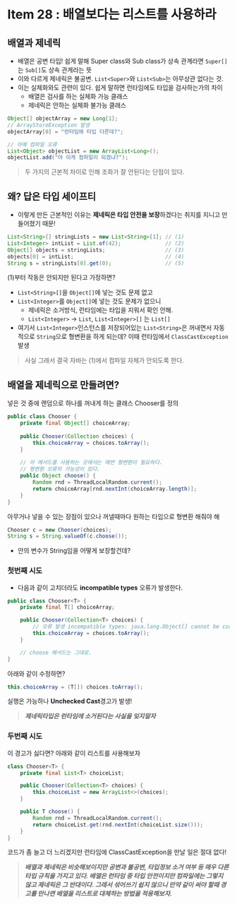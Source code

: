 # Item 28 : 배열보다는 리스트를 사용하라

## 배열과 제네릭

- 배열은 공변 타입! 쉽게 말해 Super class와 Sub class가 상속 관계라면 ```Super[]```는 ```Sub[]```도 상속 관계라는 뜻
- 이와 다르게 제네릭은 불공변. ```List<Super>```와 ```List<Sub>```는 아무상관 없다는 것.
- 이는 실체화와도 관련이 있다. 쉽게 말하면 런타임에도 타입을 검사하는가의 차이
    - 배열은 검사를 하는 실체화 가능 클래스
    - 제네릭은 안하는 실체화 불가능 클래스

```java
Object[] objectArray = new Long[1];
// ArrayStoreException 발생
objectArray[0] = "런타임에 타입 다른데?";

// 아예 컴파일 오류
List<Object> objectList = new ArrayList<Long>();
objectList.add("야 이게 컴파일이 되겠냐?");
```

> 두 가지의 근본적 차이로 인해 조화가 잘 안된다는 단점이 있다.
> 

## 왜? 답은 타입 세이프티

- 이렇게 만든 근본적인 이유는 **제네릭은 타입 안전을 보장**하겠다는 취지를 지니고 만들어졌기 때문!

```java
List<String>[] stringLists = new List<String>[1]; // (1) 
List<Integer> intList = List.of(42);              // (2)
Object[] objects = stringLists;                   // (3)
objects[0] = intList;                             // (4)
String s = stringLists[0].get(0);                 // (5)
```

(1)부터 작동은 안되지만 된다고 가정하면? 

- ```List<String>[]```을 ```Object[]```에 넣는 것도 문제 없고
- ```List<Integer>```를 ```Object[]```에 넣는 것도 문제가 없으니
    - 제네릭은 소거방식, 런타임에는 타입을 지워서 확인 안해.
    - ```List<Integer>``` → ```List```, ```List<Integer>[]``` 는 ```List[]```
- 여기서 ```List<Integer>```인스턴스를 저장되어있는 ```List<String>```은 꺼내면서 자동적으로 ```String```으로 형변환을 하게 되는데? 이때 런타임에서 ```ClassCastException``` 발생

> 사실 그래서 결국 자바는 (1)에서 컴파일 자체가 안되도록 한다.
> 

## 배열을 제네릭으로 만들려면?

넣은 것 중에 랜덤으로 하나를 꺼내게 하는 클래스 Chooser를 정의

```java
public class Chooser {
    private final Object[] choiceArray;
    
    public Chooser(Collection choices) {
        this.choiceArray = choices.toArray();
    }
    
    // 이 메서드를 사용하는 곳에서는 매번 형변환이 필요하다.
    // 형변환 오류의 가능성이 있다.
    public Object choose() {
        Random rnd = ThreadLocalRandom.current();
        return choiceArray[rnd.nextInt(choiceArray.length)];
    }
}
```

아무거나 넣을 수 있는 장점이 있으나 꺼낼때마다 원하는 타입으로 형변환 해줘야 해

```java
Chooser c = new Chooser(choices);
String s = String.valueOf(c.choose());
```

- 안의 변수가 String임을 어떻게 보장할건데?

### 첫번째 시도

- 다음과 같이 고치더라도 **incompatible types** 오류가 발생한다.

```java
public class Chooser<T> {
    private final T[] choiceArray;

    public Chooser(Collection<T> choices) {
        // 오류 발생 incompatible types: java.lang.Object[] cannot be converted to T[]
        this.choiceArray = choices.toArray();
    }

    // choose 메서드는 그대로.
}
```

아래와 같이 수정하면? 

```java
this.choiceArray = (T[]) choices.toArray();
```

실행은 가능하나 **Unchecked Cast**경고가 발생!

> ***제네릭타입은 런타임에 소거된다는 사실을 잊지말자***
> 

### 두번째 시도

이 경고가 싫다면? 아래와 같이 리스트를 사용해보자

```java
class Chooser<T> {
    private final List<T> choiceList;

    public Chooser(Collection<T> choices) {
        this.choiceList = new ArrayList<>(choices);
    }

    public T choose() {
        Random rnd = ThreadLocalRandom.current();
        return choiceList.get(rnd.nextInt(choiceList.size()));
    }
}
```

코드가 좀 늘고 더 느리겠지만 런타임에 ClassCastException을 만날 일은 절대 없다! 

> ***배열과 제네릭은 비슷해보이지만 공변과 불공변, 타입정보 소거 여부 등 매우 다른 타입 규칙을 가지고 있다. 배열은 런타임 중 타입 안전이지만 컴파일에는 그렇지 않고 제네릭은 그 반대이다. 그래서 섞어쓰기 쉽지 않으니 만약 같이 써야 할때 경고를 만나면 배열을 리스트로 대체하는 방법을 적용해보자.***
>